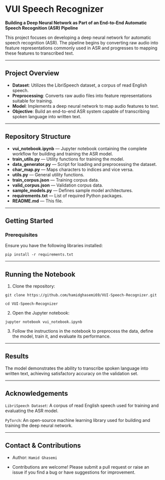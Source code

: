 # VUI Speech Recognizer

**Building a Deep Neural Network as Part of an End-to-End Automatic Speech Recognition (ASR) Pipeline**

This project focuses on developing a deep neural network for automatic speech recognition (ASR). The pipeline begins by converting raw audio into feature representations commonly used in ASR and progresses to mapping these features to transcribed text.

---

## Project Overview

- **Dataset**: Utilizes the LibriSpeech dataset, a corpus of read English speech.
- **Preprocessing**: Converts raw audio files into feature representations suitable for training.
- **Model**: Implements a deep neural network to map audio features to text.
- **Objective**: Build an end-to-end ASR system capable of transcribing spoken language into written text.

---

## Repository Structure

- **vui_notebook.ipynb** — Jupyter notebook containing the complete workflow for building and training the ASR model.
- **train_utils.py** — Utility functions for training the model.
- **data_generator.py** — Script for loading and preprocessing the dataset.
- **char_map.py** — Maps characters to indices and vice versa.
- **utils.py** — General utility functions.
- **train_corpus.json** — Training corpus data.
- **valid_corpus.json** — Validation corpus data.
- **sample_models.py** — Defines sample model architectures.
- **requirements.txt** — List of required Python packages.
- **README.md** — This file.

---

## Getting Started

### Prerequisites

Ensure you have the following libraries installed:

`pip install -r requirements.txt`


---

## Running the Notebook

1. Clone the repository:

  `git clone https://github.com/hamidghasemi69/VUI-Speech-Recognizer.git`
  
  `cd VUI-Speech-Recognizer`

2. Open the Jupyter notebook:

  `jupyter notebook vui_notebook.ipynb`

3. Follow the instructions in the notebook to preprocess the data, define the model, train it, and evaluate its performance.

---

## Results

The model demonstrates the ability to transcribe spoken language into written text, achieving satisfactory accuracy on the validation set.


---

## Acknowledgements

`LibriSpeech Dataset`: A corpus of read English speech used for training and evaluating the ASR model.

`PyTorch`: An open-source machine learning library used for building and training the deep neural network.


---

## Contact & Contributions

- Author: `Hamid Ghasemi`

- Contributions are welcome! Please submit a pull request or raise an issue if you find a bug or have suggestions for improvement.


